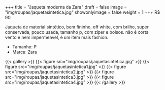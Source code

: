 +++
title = "Jaqueta moderna da Zara"
draft = false
image = "img/roupas/jaquetasintetica.jpg"
showonlyimage = false
weight = 1
+++
<span class="price">R$ 90</span>

<!--more-->

Jaqueta de material sintético, bem fininho, off white, com brilho, super conservada, pouco usada, tamanho p, com ziper e bolsos. não é corta vento e nem impermeavel, é um item mais fashion.

- Tamanho: P
- Marca: Zara

{{< gallery >}}
{{< figure src="img/roupas/jaquetasintetica.jpg" >}}
{{< figure src="img/roupas/jaquetasintetica1.jpg" >}}
{{< figure src="img/roupas/jaquetasintetica2.jpg" >}}
{{< figure src="img/roupas/jaquetasintetica3.jpg" >}}
{{< figure src="img/roupas/jaquetasintetica4.jpg" >}}
{{< /gallery >}}

